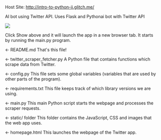 Host Site: http://intro-to-python-ii.glitch.me/

AI bot using Twitter API. Uses Flask and Pythonai bot with Twitter API

![](https://user-images.githubusercontent.com/87113091/181373266-acfa4e7d-bf64-4708-967e-810f1cfb4332.gif)

Click Show above and it will launch the app in a new browser tab. It starts by running the main.py program.

← README.md
That's this file!

← twitter_scraper_fetcher.py
A Python file that contains functions which scrape data from Twitter.

← config.py
This file sets some global variables (variables that are used by other parts of the program).

← requirements.txt
This file keeps track of which library versions we are using.

← main.py
This main Python script starts the webpage and processes the scraper requests.

← static/ folder
This folder contains the JavaScript, CSS and images that the web app uses.

← homepage.html
This launches the webpage of the Twitter app.
